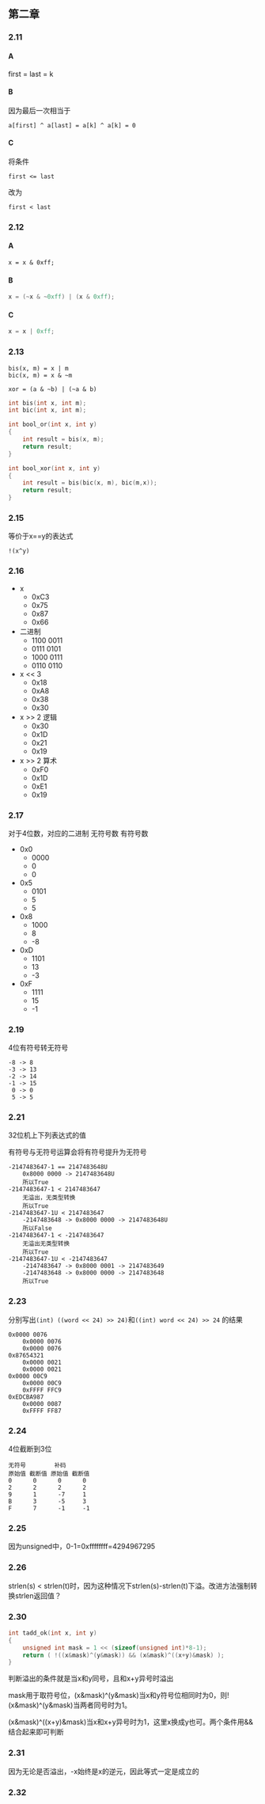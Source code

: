 ## 第二章

### 2.11

#### A

first = last = k

#### B

因为最后一次相当于

```
a[first] ^ a[last] = a[k] ^ a[k] = 0
```

#### C

将条件

```
first <= last
```

改为

```
first < last
```

### 2.12

#### A

```CQL
x = x & 0xff;
```

#### B

```c
x = (~x & ~0xff) | (x & 0xff);
```

#### C

```c
x = x | 0xff;
```

### 2.13

```
bis(x, m) = x | m
bic(x, m) = x & ~m

xor = (a & ~b) | (~a & b)
```



```c
int bis(int x, int m);
int bic(int x, int m);

int bool_or(int x, int y)
{
    int result = bis(x, m);
    return result;
}

int bool_xor(int x, int y)
{
    int result = bis(bic(x, m), bic(m,x));
    return result;
}
```

### 2.15

等价于x==y的表达式

```
!(x^y)
```

### 2.16

* x
  * 0xC3
  * 0x75
  * 0x87
  * 0x66
* 二进制
  * 1100 0011
  * 0111 0101
  * 1000 0111
  * 0110 0110
* x << 3
  * 0x18
  * 0xA8
  * 0x38
  * 0x30
* x >> 2  逻辑
  * 0x30
  * 0x1D
  * 0x21
  * 0x19
* x >> 2  算术
  * 0xF0
  * 0x1D
  * 0xE1
  * 0x19

### 2.17

对于4位数，对应的二进制 无符号数 有符号数

* 0x0
  * 0000
  * 0
  * 0
* 0x5
  * 0101
  * 5
  * 5
* 0x8
  * 1000
  * 8
  * -8
* 0xD
  * 1101
  * 13
  * -3
* 0xF
  * 1111
  * 15
  * -1

### 2.19

4位有符号转无符号

```
-8 -> 8
-3 -> 13
-2 -> 14
-1 -> 15
 0 -> 0
 5 -> 5
```

### 2.21

32位机上下列表达式的值

有符号与无符号运算会将有符号提升为无符号

```
-2147483647-1 == 2147483648U
	0x8000 0000 -> 2147483648U
	所以True
-2147483647-1 < 2147483647
	无溢出，无类型转换
	所以True
-2147483647-1U < 2147483647
	-2147483648 -> 0x8000 0000 -> 2147483648U
	所以False
-2147483647-1 < -2147483647
	无溢出无类型转换
	所以True
-2147483647-1U < -2147483647
	-2147483647 -> 0x8000 0001 -> 2147483649
	-2147483648 -> 0x8000 0000 -> 2147483648
	所以True
```

### 2.23

分别写出`(int) ((word << 24) >> 24)`和`((int) word << 24) >> 24` 的结果

```
0x0000 0076
	0x0000 0076
	0x0000 0076
0x87654321
	0x0000 0021
	0x0000 0021
0x0000 00C9
	0x0000 00C9
	0xFFFF FFC9
0xEDCBA987
	0x0000 0087
	0xFFFF FF87
```

### 2.24

4位截断到3位

```
无符号        补码
原始值 截断值 原始值 截断值
0      0      0      0
2      2      2      2
9      1      -7     1
B      3      -5     3
F      7      -1     -1
```

### 2.25

因为unsigned中，0-1=0xffffffff=4294967295

### 2.26

strlen(s) < strlen(t)时，因为这种情况下strlen(s)-strlen(t)下溢。改进方法强制转换strlen返回值？

### 2.30

```c
int tadd_ok(int x, int y)
{
    unsigned int mask = 1 << (sizeof(unsigned int)*8-1);
    return ( !((x&mask)^(y&mask)) && (x&mask)^((x+y)&mask) );
}
```

判断溢出的条件就是当x和y同号，且和x+y异号时溢出

mask用于取符号位，(x&mask)^(y&mask)当x和y符号位相同时为0，则!(x&mask)^(y&mask)当两者同号时为1。

(x&mask)^((x+y)&mask)当x和x+y异号时为1，这里x换成y也可。两个条件用&&结合起来即可判断

### 2.31

因为无论是否溢出，-x始终是x的逆元，因此等式一定是成立的

### 2.32


